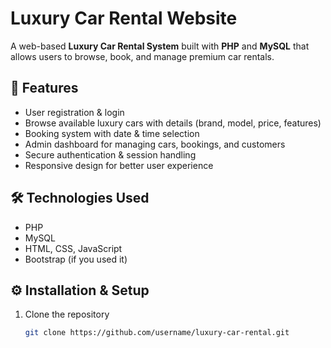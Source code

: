 # Luxury Car Rental Website  

A web-based **Luxury Car Rental System** built with **PHP** and **MySQL** that allows users to browse, book, and manage premium car rentals.  

## 🚀 Features  
- User registration & login  
- Browse available luxury cars with details (brand, model, price, features)  
- Booking system with date & time selection  
- Admin dashboard for managing cars, bookings, and customers  
- Secure authentication & session handling  
- Responsive design for better user experience  

## 🛠️ Technologies Used  
- PHP  
- MySQL  
- HTML, CSS, JavaScript  
- Bootstrap (if you used it)  

## ⚙️ Installation & Setup  
1. Clone the repository  
   ```bash
   git clone https://github.com/username/luxury-car-rental.git

